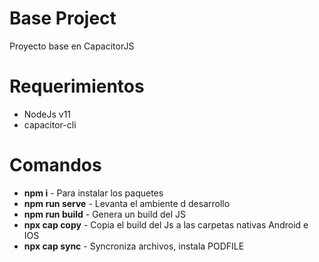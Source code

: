# Base Project

Proyecto base en CapacitorJS

# Requerimientos

- NodeJs v11
- capacitor-cli

# Comandos

- **npm i** - Para instalar los paquetes
- **npm run serve** - Levanta el ambiente d desarrollo
- **npm run build** - Genera un build del JS
- **npx cap copy** - Copia el build del Js a las carpetas nativas Android e IOS
- **npx cap sync** - Syncroniza archivos, instala PODFILE 
